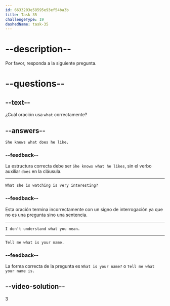 ```yaml
---
id: 6633203e58595e93ef54ba3b
title: Task 35
challengeType: 19
dashedName: task-35
---
```


# --description--

Por favor, responda a la siguiente pregunta.

# --questions--

## --text--

¿Cuál oración usa `what` correctamente?

## --answers--

`She knows what does he like.`

### --feedback--

La estructura correcta debe ser `She knows what he likes`, sin el verbo auxiliar `does` en la cláusula.

---

`What she is watching is very interesting?`

### --feedback--

Esta oración termina incorrectamente con un signo de interrogación ya que no es una pregunta sino una sentencia.

---

`I don't understand what you mean.`

---

`Tell me what is your name.`

### --feedback--

La forma correcta de la pregunta es `What is your name?` o `Tell me what your name is.`

## --video-solution--

3
